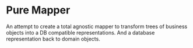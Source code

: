 Pure Mapper
===========

An attempt to create a total agnostic mapper to transform trees of business 
objects into a DB compatible representations. And a database representation 
back to domain objects.
